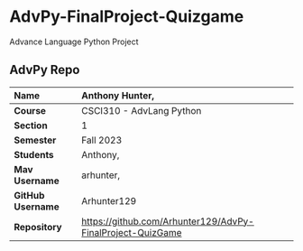 # AdvPy-FinalProject-Quizgame
Advance Language Python Project
## AdvPy Repo

| Name | Anthony Hunter, |
|:---|:---|
| **Course** | CSCI310 - AdvLang Python |
| **Section** | 1 |
| **Semester** | Fall 2023 |
| **Students** | Anthony, |
| **Mav Username**            | arhunter, |
| **GitHub Username**         | Arhunter129 |
| **Repository**          | https://github.com/Arhunter129/AdvPy-FinalProject-QuizGame |

